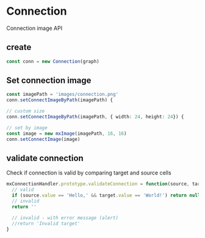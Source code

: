 # Connection

Connection image API

## create

```ts
const conn = new Connection(graph)
```

## Set connection image

```ts
const imagePath = 'images/connection.png'
conn.setConnectImageByPath(imagePath) {

// custom size
conn.setConnectImageByPath(imagePath, { width: 24, height: 24}) {

// set by image
const image = new mxImage(imagePath, 16, 16)
conn.setConnectImage(image)
```  

## validate connection

Check if connection is valid by comparing target and source cells

```ts
mxConnectionHandler.prototype.validateConnection = function(source, target	) {
  // valid
  if (source.value == 'Hello,' && target.value == 'World!') return null 
  // invalid
  return ''

  // invalid - with error message (alert)
  //return 'Invalid target'
}
```